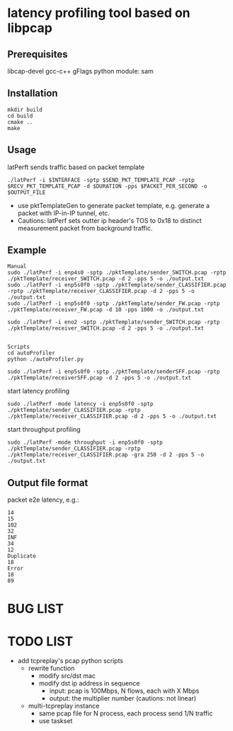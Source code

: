 # latency profiling tool based on libpcap

## Prerequisites
libcap-devel
gcc-c++
gFlags
python module: sam

## Installation
```
mkdir build
cd build
cmake ..
make
```

## Usage
latPerft sends traffic based on packet template

```
./latPerf -i $INTERFACE -sptp $SEND_PKT_TEMPLATE_PCAP -rptp $RECV_PKT_TEMPLATE_PCAP -d $DURATION -pps $PACKET_PER_SECOND -o $OUTPUT_FILE
```

* use pktTemplateGen to generate packet template, e.g. generate a packet with IP-in-IP tunnel, etc.
* Cautions: latPerf sets outter ip header's TOS to 0x18 to distinct measurement packet from background traffic.

## Example
```
Manual
sudo ./latPerf -i enp4s0 -sptp ./pktTemplate/sender_SWITCH.pcap -rptp ./pktTemplate/receiver_SWITCH.pcap -d 2 -pps 5 -o ./output.txt
sudo ./latPerf -i enp5s0f0 -sptp ./pktTemplate/sender_CLASSIFIER.pcap -rptp ./pktTemplate/receiver_CLASSIFIER.pcap -d 2 -pps 5 -o ./output.txt
sudo ./latPerf -i enp5s0f0 -sptp ./pktTemplate/sender_FW.pcap -rptp ./pktTemplate/receiver_FW.pcap -d 10 -pps 1000 -o ./output.txt

sudo ./latPerf -i eno2 -sptp ./pktTemplate/sender_SWITCH.pcap -rptp ./pktTemplate/receiver_SWITCH.pcap -d 2 -pps 5 -o ./output.txt


Scripts
cd autoProfiler
python ./autoProfiler.py
```

```
sudo ./latPerf -i enp5s0f0 -sptp ./pktTemplate/senderSFF.pcap -rptp ./pktTemplate/receiverSFF.pcap -d 2 -pps 5 -o ./output.txt
```

start latency profiling
```
sudo ./latPerf -mode latency -i enp5s0f0 -sptp ./pktTemplate/sender_CLASSIFIER.pcap -rptp ./pktTemplate/receiver_CLASSIFIER.pcap -d 2 -pps 5 -o ./output.txt
```

start throughput profiling
```
sudo ./latPerf -mode throughput -i enp5s0f0 -sptp ./pktTemplate/sender_CLASSIFIER.pcap -rptp ./pktTemplate/receiver_CLASSIFIER.pcap -gra 250 -d 2 -pps 5 -o ./output.txt
```



## Output file format
packet e2e latency, e.g.:
```
14
15
102
32
INF
34
12
Duplicate
18
Error
18
89
```

# BUG LIST

# TODO LIST
* add tcpreplay's pcap python scripts
    * rewrite function
        * modify src/dst mac
        * modify dst ip address in sequence
            * input: pcap is 100Mbps, N flows, each with X Mbps
            * output: the multiplier number (cautions: not linear)
    * multi-tcpreplay instance
        * same pcap file for N process, each process send 1/N traffic
        * use taskset
